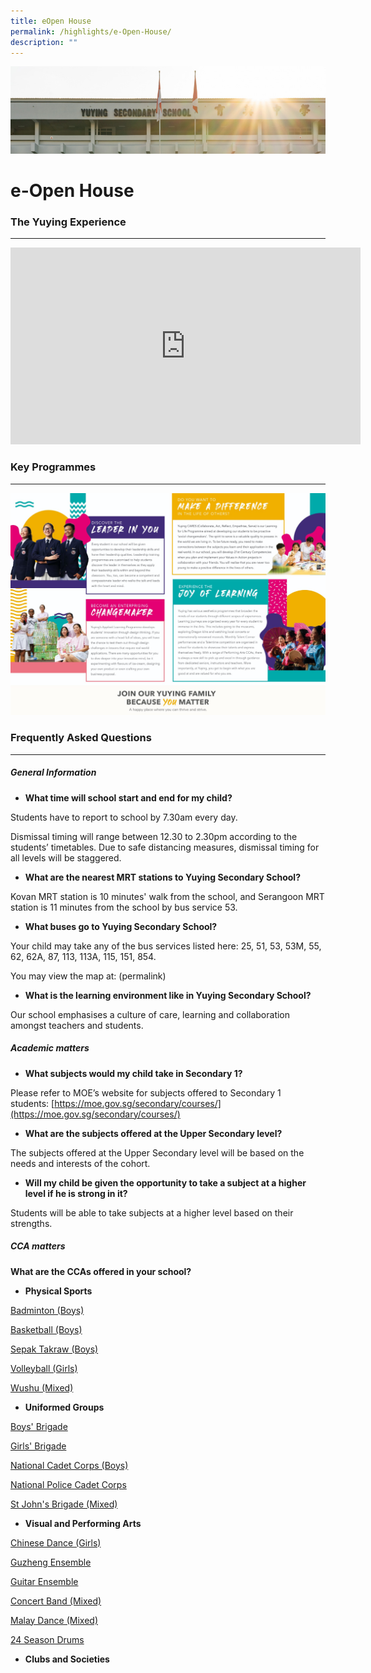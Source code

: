 ```yaml
---
title: eOpen House
permalink: /highlights/e-Open-House/
description: ""
---
```

![](/images/AboutUs.jpg)

e-Open House
============

### The Yuying Experience
---------------------

<iframe width="560" height="315" src="https://www.youtube.com/embed/GXVRZIA37LA" title="YouTube video player" frameborder="0" allow="accelerometer; autoplay; clipboard-write; encrypted-media; gyroscope; picture-in-picture" allowfullscreen></iframe>


### Key Programmes
--------------

![](/images/OpenHouse.jpeg)

### Frequently Asked Questions
--------------------------

##### **General Information**

* **What time will school start and end for my child?**

Students have to report to school by 7.30am every day.

Dismissal timing will range between 12.30 to 2.30pm according to the students’ timetables. Due to safe distancing measures, dismissal timing for all levels will be staggered.

* **What are the nearest MRT stations to Yuying Secondary School?**

Kovan MRT station is 10 minutes' walk from the school, and Serangoon MRT station is 11 minutes from the school by bus service 53.

* **What buses go to Yuying Secondary School?**

Your child may take any of the bus services listed here: 25, 51, 53, 53M, 55, 62, 62A, 87, 113, 113A, 115, 151, 854.

You may view the map at: (permalink)

* **What is the learning environment like in Yuying Secondary School?**

Our school emphasises a culture of care, learning and collaboration amongst teachers and students.

##### **Academic matters**

* **What subjects would my child take in Secondary 1?**

Please refer to MOE’s website for subjects offered to Secondary 1 students: [https://moe.gov.sg/secondary/courses/](https://moe.gov.sg/secondary/courses/)

* **What are the subjects offered at the Upper Secondary level?** 

The subjects offered at the Upper Secondary level will be based on the needs and interests of the cohort.

* **Will my child be given the opportunity to take a subject at a higher level if he is strong in it?**

Students will be able to take subjects at a higher level based on their strengths.

##### **CCA matters**

**What are the CCAs offered in your school?**

* **Physical Sports**

[Badminton (Boys)](/co-curriculum/Physical-Sports/Badminton-Boys/)

[Basketball (Boys)](/co-curriculum/Physical-Sports/Basketball-Boys/)

[Sepak Takraw (Boys)](/co-curriculum/Physical-Sports/Sepak-Takraw-Boys/)

[Volleyball (Girls)](/co-curriculum/Physical-Sports/Volleyball-Girls/)

[Wushu (Mixed)](/co-curriculum/Physical-Sports/Wushu-Mixed/)


* **Uniformed Groups**

[Boys' Brigade](/co-curriculum/Uniformed-Groups/Boys-Brigade/)

[Girls' Brigade](/co-curriculum/Uniformed-Groups/Girls-Brigade/)

[National Cadet Corps (Boys)](/co-curriculum/Uniformed-Groups/National-Cadet-Corps/)

[National Police Cadet Corps](/co-curriculum/Uniformed-Groups/National-Police-Cadet-Corps/)

[St John's Brigade (Mixed)](/co-curriculum/Uniformed-Groups/St-John-Brigade-Singapore/)

* **Visual and Performing Arts**

[Chinese Dance (Girls)](/co-curriculum/Visual-and-Performing-Arts/Chinese-Dance/)

[Guzheng Ensemble](/co-curriculum/Visual-and-Performing-Arts/Guzheng-Ensemble/)

[Guitar Ensemble](/co-curriculum/Visual-and-Performing-Arts/Guitar-Ensemble/)

[Concert Band (Mixed)](/co-curriculum/Visual-and-Performing-Arts/Concert-Band/)

[Malay Dance (Mixed)](/co-curriculum/Visual-and-Performing-Arts/Malay-Dance/)

[24 Season Drums](/co-curriculum/Visual-and-Performing-Arts/24-Season-Drums/)


* **Clubs and Societies**

